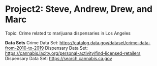 # Project2: Steve, Andrew, Drew, and Marc

Topic: Crime related to marijuana dispensaries in Los Angeles 

**Data Sets**
Crime Data Set: https://catalog.data.gov/dataset/crime-data-from-2010-to-2019
Dispensary Data Set: https://cannabis.lacity.org/personal-activity/find-licensed-retailers
Dispensary Data Set: https://search.cannabis.ca.gov

